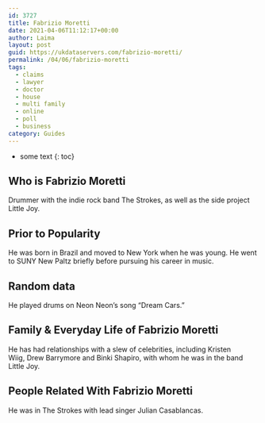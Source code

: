 ```yaml
---
id: 3727
title: Fabrizio Moretti
date: 2021-04-06T11:12:17+00:00
author: Laima
layout: post
guid: https://ukdataservers.com/fabrizio-moretti/
permalink: /04/06/fabrizio-moretti
tags:
  - claims
  - lawyer
  - doctor
  - house
  - multi family
  - online
  - poll
  - business
category: Guides
---
```


* some text
{: toc}


## Who is Fabrizio Moretti
                  
                  
                  
Drummer with the indie rock band The Strokes, as well as the side project Little Joy.
                  
              
            
              
            
                
                
                
## Prior to Popularity
                  
                  
                  
He was born in Brazil and moved to New York when he was young. He went to SUNY New Paltz briefly before pursuing his career in music.
                  
              
            
              
            
                
                
                
## Random data
                  
                  
                  
He played drums on Neon Neon&#8217;s song &#8220;Dream Cars.&#8221;
                  
              
            
              
            
                
                
                
## Family & Everyday Life of Fabrizio Moretti
                  
                  
                  
He has had relationships with a slew of celebrities, including Kristen Wiig, Drew Barrymore and Binki Shapiro, with whom he was in the band Little Joy.
                  
              
            
              
            
                
                
                
## People Related With Fabrizio Moretti
                  
                  
                  
He was in The Strokes with lead singer Julian Casablancas.
                  
              
            
              
            
                
              
            
              
              
            
            
              
            
          
          
          